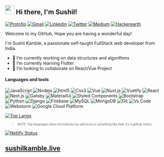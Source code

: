 <h2><img src="https://emojis.slackmojis.com/emojis/images/1531849430/4246/blob-sunglasses.gif?1531849430" width="30"/> Hi there, I'm Sushil!</h2>
<a href="https://www.sushilkamble.live/" target="_black"><img alt="Protofio" src="https://img.shields.io/badge/sushilkamble.live-3A84FF?style=platic&logoColor=white" /></a> 
<a href="mailto:iamsushil303@gmail.com" target="_black"><img alt="Gmail" src="https://img.shields.io/badge/Gmail-EA4335?style=platic&logo=gmail&logoColor=white" /></a> 
<a href="https://www.linkedin.com/in/sushil-kamble-51b9181a7/" target="_black"><img alt="Linkedin" src="https://img.shields.io/badge/Linkedin-0A66C2?style=platic&logo=linkedin&logoColor=white" /></a> 
<a href="https://twitter.com/SushilK28005811/" target="_black"><img alt="Twitter" src="https://img.shields.io/badge/Twitter-1A91DA?style=platic&logo=twitter&logoColor=white" /></a> 
<a href="https://sushil-kamble.medium.com/" target="_black"><img alt="Medium" src="https://img.shields.io/badge/Medium-000000?style=platic&logo=medium&logoColor=white" /></a> 
<a href="https://www.hackerearth.com/@sushil_kamble" target="_black">
<img alt="Hackerearth" src="https://img.shields.io/badge/HackerEarth-2C3454?style=platic&logo=hackerearth&logoColor=white" /></a>

<p>Welcome to my GitHub, Hope you are having a wonderful day!</p>
<p>I'm Sushil Kamble, a passionate self-taught FullStack web developer from India.</p>

- 🔭 I’m currently working on data structures and algorithms
- 🌱 I’m currently learning Flutter
- 👯 I’m looking to collaborate on React/Vue Project

<h4>Languages and tools</h4>
<p>
  <img alt="JavaScript" src="https://img.shields.io/badge/JavaScript-F7DF1E?style=flat-square&logo=javascript&logoColor=black" />
  <img alt="Nodejs" src="https://img.shields.io/badge/-Nodejs-43853d?style=flat-square&logo=Node.js&logoColor=white" />
<img alt="html5" src="https://img.shields.io/badge/-HTML5-E34F26?style=flat-square&logo=html5&logoColor=white" />
  <img alt="Css3" src="https://img.shields.io/badge/CSS3-1572B6?style=flat-square&logo=css3&logoColor=white" />
<img alt="Vue" src="https://img.shields.io/badge/Vue.js-35495E?style=flat-square&logo=vue.js&logoColor=4FC08D" />
<img alt="Nuxt.js" src="https://img.shields.io/badge/Nuxt.js-00C58E?style=flat-square&logo=nuxt.js&logoColor=white" />
  <img alt="Vuetify" src="https://img.shields.io/badge/-Vuetify-1867C0?style=flat-square&logo=Vuetify&logoColor=white" /> 
  <img alt="React" src="https://img.shields.io/badge/-React-61DAFB?style=flat-square&logo=react&logoColor=black" />
    <img alt="Next.js" src="https://img.shields.io/badge/Next.js-000000?style=flat-square&logo=next.js&logoColor=white" />
    <img alt="Gatsby" src="https://img.shields.io/badge/Gatsby-663399?style=flat-square&logo=gatsby&logoColor=white" />
  <img alt="MaterailUi" src="https://img.shields.io/badge/MaterailUi-0081CB?style=flat-square&logo=material-ui&logoColor=white" />
    <img alt="Styled Components" src="https://img.shields.io/badge/-Styled_Components-db7092?style=flat-square&logo=styled-components&logoColor=white" />
    <img alt="Bootstrap" src="https://img.shields.io/badge/-Bootstrap-7952B3?style=flat-square&logo=bootstrap&logoColor=white" /> 
  
  <img alt="Python" src="https://img.shields.io/badge/Python-14354C?style=flat-square&logo=python&logoColor=white" />
  <img alt="Django" src="https://img.shields.io/badge/Django-092E20?style=flat-square&logo=django&logoColor=white" />
    <img alt="Firebase" src="https://img.shields.io/badge/-Firebase-FFCA28?style=flat-square&logo=firebase&logoColor=black" />
    <img alt="MySQL" src="https://img.shields.io/badge/-MySQL-4479A1?style=flat-square&logo=mysql&logoColor=white" />
    <img alt="MongoDB" src="https://img.shields.io/badge/-MongoDB-47A248?style=flat-square&logo=mongodb&logoColor=white" />

  <img alt="Git" src="https://img.shields.io/badge/Git-F05032?style=flat-square&logo=git&logoColor=white" />

  <img alt="Vs Code" src="https://img.shields.io/badge/-Visual%20Studio%20Code-007ACC?style=flat-square&logo=Visual%20Studio%20Code&logoColor=white" />

  <img alt="Webstorm" src="https://img.shields.io/badge/Webstorm-000000?style=flat-square&logo=webstorm&logoColor=white" />

  <img alt="Google Cloud Platform" src="https://img.shields.io/badge/-Google_Cloud_Platform-1a73e8?style=flat-square&logo=google-cloud&logoColor=white" />

</p>

[![Top Langs](https://github-readme-stats.vercel.app/api/top-langs/?username=sushil-kamble&layout=compact)](https://github.com/anuraghazra/github-readme-stats)

> <sub><sup>_NOTE: Top languages does not indicate my skill level or something like that, it's a github metric._</sup></sub>

[![Netlify Status](https://api.netlify.com/api/v1/badges/dede5993-11b9-48d4-8284-04ed7e7b6f77/deploy-status)](https://www.sushilkamble.live/)

## [sushilkamble.live](https://www.sushilkamble.live/)
